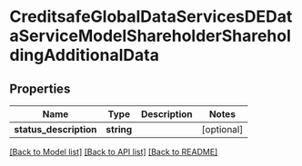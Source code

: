 # CreditsafeGlobalDataServicesDEDataServiceModelShareholderShareholdingAdditionalData

## Properties
Name | Type | Description | Notes
------------ | ------------- | ------------- | -------------
**status_description** | **string** |  | [optional] 

[[Back to Model list]](../../README.md#documentation-for-models) [[Back to API list]](../../README.md#documentation-for-api-endpoints) [[Back to README]](../../README.md)

